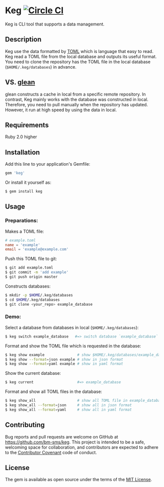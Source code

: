 Keg [![Circle CI](https://circleci.com/gh/bm-sms/keg.svg?style=svg&circle-token=64f349201f5cb44f1ac47b1172626522253d20ec)](https://circleci.com/gh/bm-sms/keg)
====

Keg is CLI tool that supports a data management.

## Description
Keg use the data formatted by [TOML](https://github.com/toml-lang/toml) which is language that easy to read. 
Keg read a TOML file from the local database and outputs its useful format.
You need to clone the repository has the TOML file in the local database (`$HOME/.keg/databases`) in advance.

## VS. [glean](https://github.com/glean/glean)
glean constructs a cache in local from a specific remote repository. In contrast, Keg mainly works with the database was constructed in local. Therefore, you need to pull manually when the repository has updated. However, it run at high speed by using the data in local.

## Requirements
Ruby 2.0 higher


## Installation

Add this line to your application's Gemfile:

```sh
gem 'keg'
```

Or install it yourself as:

```sh
$ gem install keg
```

## Usage
### Preparations: 
Makes a TOML file:

```toml
# example.toml
name = 'example'
email = 'example@example.com'
```

Push this TOML file to git:

```sh
$ git add example.toml
$ git commit -m 'add example'
$ git push origin master
```

Constructs databases:

```sh
$ mkdir -p $HOME/.keg/databases
$ cd $HOME/.keg/databases 
$ git clone <your_repo> example_database
```

### Demo:

Select a database from databases in local (`$HOME/.keg/databases`):

```sh
$ keg switch example_database   #=> switch database `example_database`
```

Format and show the TOML file which is requested in the database:

```sh
$ keg show example               # show $HOME/.keg/databases/example_database/example.toml
$ keg show --format=json example # show in json format
$ keg show --format=yaml example # show in yaml format
```

Show the current database:

```sh
$ keg current                    #=> example_database
```

Format and show all TOML files in the database:

```sh
$ keg show_all                   # show all TOML file in example_database
$ keg show_all --format=json     # show all in json format
$ keg show_all --format=yaml     # show all in yaml format
```


## Contributing

Bug reports and pull requests are welcome on GitHub at https://github.com/bm-sms/keg. This project is intended to be a safe, welcoming space for collaboration, and contributors are expected to adhere to the [Contributor Covenant](http://contributor-covenant.org) code of conduct.


## License

The gem is available as open source under the terms of the [MIT License](http://opensource.org/licenses/MIT).
